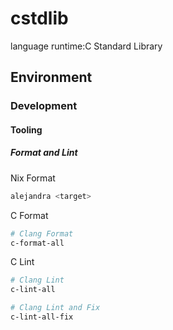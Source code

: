 # cstdlib
language runtime:C Standard Library

## Environment
### Development
#### Tooling
##### Format and Lint
Nix Format
```sh
alejandra <target>
```

C Format
```sh
# Clang Format
c-format-all
```

C Lint
```sh
# Clang Lint
c-lint-all

# Clang Lint and Fix
c-lint-all-fix
```
